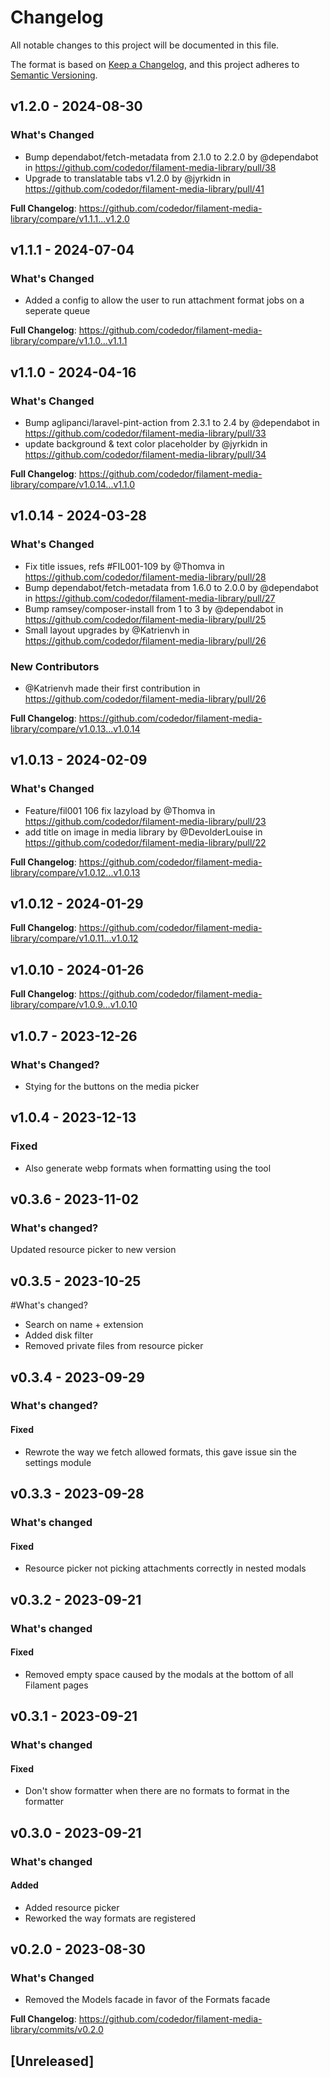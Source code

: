 # Changelog

All notable changes to this project will be documented in this file.

The format is based on [Keep a Changelog](https://keepachangelog.com/en/1.0.0/),
and this project adheres to [Semantic Versioning](https://semver.org/spec/v2.0.0.html).

## v1.2.0 - 2024-08-30

### What's Changed

* Bump dependabot/fetch-metadata from 2.1.0 to 2.2.0 by @dependabot in https://github.com/codedor/filament-media-library/pull/38
* Upgrade to translatable tabs v1.2.0 by @jyrkidn in https://github.com/codedor/filament-media-library/pull/41

**Full Changelog**: https://github.com/codedor/filament-media-library/compare/v1.1.1...v1.2.0

## v1.1.1 - 2024-07-04

### What's Changed

* Added a config to allow the user to run attachment format jobs on a seperate queue

**Full Changelog**: https://github.com/codedor/filament-media-library/compare/v1.1.0...v1.1.1

## v1.1.0 - 2024-04-16

### What's Changed

* Bump aglipanci/laravel-pint-action from 2.3.1 to 2.4 by @dependabot in https://github.com/codedor/filament-media-library/pull/33
* update background & text color placeholder by @jyrkidn in https://github.com/codedor/filament-media-library/pull/34

**Full Changelog**: https://github.com/codedor/filament-media-library/compare/v1.0.14...v1.1.0

## v1.0.14 - 2024-03-28

### What's Changed

* Fix title issues, refs #FIL001-109 by @Thomva in https://github.com/codedor/filament-media-library/pull/28
* Bump dependabot/fetch-metadata from 1.6.0 to 2.0.0 by @dependabot in https://github.com/codedor/filament-media-library/pull/27
* Bump ramsey/composer-install from 1 to 3 by @dependabot in https://github.com/codedor/filament-media-library/pull/25
* Small layout upgrades by @Katrienvh in https://github.com/codedor/filament-media-library/pull/26

### New Contributors

* @Katrienvh made their first contribution in https://github.com/codedor/filament-media-library/pull/26

**Full Changelog**: https://github.com/codedor/filament-media-library/compare/v1.0.13...v1.0.14

## v1.0.13 - 2024-02-09

### What's Changed

* Feature/fil001 106 fix lazyload by @Thomva in https://github.com/codedor/filament-media-library/pull/23
* add title on image in media library by @DevolderLouise in https://github.com/codedor/filament-media-library/pull/22

**Full Changelog**: https://github.com/codedor/filament-media-library/compare/v1.0.12...v1.0.13

## v1.0.12 - 2024-01-29

**Full Changelog**: https://github.com/codedor/filament-media-library/compare/v1.0.11...v1.0.12

## v1.0.10 - 2024-01-26

**Full Changelog**: https://github.com/codedor/filament-media-library/compare/v1.0.9...v1.0.10

## v1.0.7 - 2023-12-26

### What's Changed?

- Stying for the buttons on the media picker

## v1.0.4 - 2023-12-13

### Fixed

- Also generate webp formats when formatting using the tool

## v0.3.6 - 2023-11-02

### What's changed?

Updated resource picker to new version

## v0.3.5 - 2023-10-25

#What's changed?

- Search on name + extension
- Added disk filter
- Removed private files from resource picker

## v0.3.4 - 2023-09-29

### What's changed?

#### Fixed

- Rewrote the way we fetch allowed formats, this gave issue sin the settings module

## v0.3.3 - 2023-09-28

### What's changed

#### Fixed

- Resource picker not picking attachments correctly in nested modals

## v0.3.2 - 2023-09-21

### What's changed

#### Fixed

- Removed empty space caused by the modals at the bottom of all Filament pages

## v0.3.1 - 2023-09-21

### What's changed

#### Fixed

- Don't show formatter when there are no formats to format in the formatter

## v0.3.0 - 2023-09-21

### What's changed

#### Added

- Added resource picker
- Reworked the way formats are registered

## v0.2.0 - 2023-08-30

### What's Changed

- Removed the Models facade in favor of the Formats facade

**Full Changelog**: https://github.com/codedor/filament-media-library/commits/v0.2.0

## [Unreleased]

